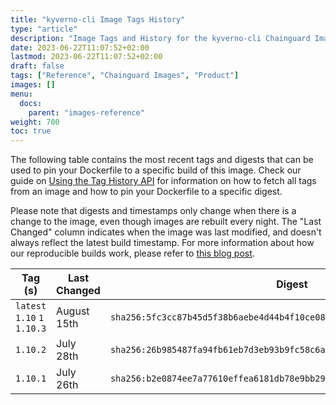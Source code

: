 ```yaml
---
title: "kyverno-cli Image Tags History"
type: "article"
description: "Image Tags and History for the kyverno-cli Chainguard Image"
date: 2023-06-22T11:07:52+02:00
lastmod: 2023-06-22T11:07:52+02:00
draft: false
tags: ["Reference", "Chainguard Images", "Product"]
images: []
menu:
  docs:
    parent: "images-reference"
weight: 700
toc: true
---
```


The following table contains the most recent tags and digests that can be used to pin your Dockerfile to a specific build of this image. Check our guide on [Using the Tag History API](/chainguard/chainguard-images/using-the-tag-history-api/) for information on how to fetch all tags from an image and how to pin your Dockerfile to a specific digest.

Please note that digests and timestamps only change when there is a change to the image, even though images are rebuilt every night. The "Last Changed" column indicates when the image was last modified, and doesn't always reflect the latest build timestamp. For more information about how our reproducible builds work, please refer to [this blog post](https://www.chainguard.dev/unchained/reproducing-chainguards-reproducible-image-builds).

| Tag (s)                       | Last Changed | Digest                                                                    |
|-------------------------------|--------------|---------------------------------------------------------------------------|
|  `latest` `1.10` `1` `1.10.3` | August 15th  | `sha256:5fc3cc87b45d5f38b6aebe4d44b4f10ce08d6131754fa5fc2603818042bc5138` |
|  `1.10.2`                     | July 28th    | `sha256:26b985487fa94fb61eb7d3eb93b9fc58c6a164c2160e765a2f5eb891283751cb` |
|  `1.10.1`                     | July 26th    | `sha256:b2e0874ee7a77610effea6181db78e9bb2933ae82d6c4c75cb6a37139c0c0556` |
